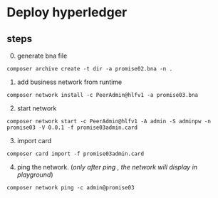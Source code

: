 
# Deploy hyperledger
## steps
0. generate bna file 
```
composer archive create -t dir -a promise02.bna -n .
```
1. add business network from runtime  
```
composer network install -c PeerAdmin@hlfv1 -a promise03.bna
```
2. start network
```
composer network start -c PeerAdmin@hlfv1 -A admin -S adminpw -n promise03 -V 0.0.1 -f promise03admin.card
```
3. import card
```
composer card import -f promise03admin.card
```

4. ping the network. (*only after ping , the network will display in playground*)

```
composer network ping -c admin@promise03
```




